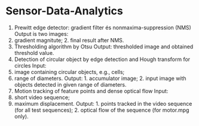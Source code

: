 # Sensor-Data-Analytics
1. Prewitt edge detector: gradient filter és nonmaxima-suppression (NMS) Output is two images: 
  1. gradient magnitute; 2. final result after NMS.
2. Thresholding algorithm by Otsu Output: thresholded image and obtained threshold value.  
3. Detection of circular object by edge detection and Hough transform for circles Input: 
  1. image containing circular objects, e.g., cells;
  2. range of diameters. Output: 1. accumulator image; 2. input image with objects detected in given range of diameters. 
4. Motion tracking of feature points and dense optical flow Input: 
  1. short video sequence;
  2. maximum displacement. Output: 
    1. points tracked in the video sequence (for all test sequences); 
    2. optical flow of the sequence (for motor.mpg only).
